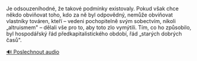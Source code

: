 
Je odsouzeníhodné, že takové podmínky existovaly. Pokud však chce někdo obviňovat toho, kdo za ně byl odpovědný, nemůže obviňovat vlastníky továren, kteří – vedeni pochopitelně svým sobectvím, nikoli „altruismem" – dělali vše pro to, aby toto zlo vymýtili. Tím, co ho způsobilo, byl hospodářský řád předkapitalistického období, řád „starých dobrých časů".

[🔊 Poslechnout audio](/data/7-paragraphs/audio/chapter_112/para_005-Je-odsouzenhodn-e-takov-podmnky-existovaly.mp3)
